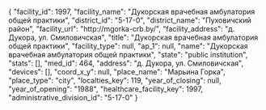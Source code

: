 {
    "facility_id": 1997,
    "facility_name": "Дукорская врачебная амбулатория общей практики",
    "district_id": "5-17-0",
    "district_name": "Пуховичский район",
    "facility_url": "http:\/\/mgorka-crb.by\/",
    "facility_address": "д. Дукора, ул. Смиловичская",
    "title": "Дукорская врачебная амбулатория общей практики",
    "facility_type": null,
    "ap_1": null,
    "name": "Дукорская врачебная амбулатория общей практики",
    "state": "public institution",
    "stats": [],
    "med_id": 464,
    "address": "д. Дукора, ул. Смиловичская",
    "devices": [],
    "coord_x_y": null,
    "place_name": "Марьина Горка",
    "place_type": "city",
    "localties_key": 119,
    "year_of_closing": null,
    "year_of_opening": "1988",
    "healthcare_facility_key": 1997,
    "administrative_division_id": "5-17-0"
}